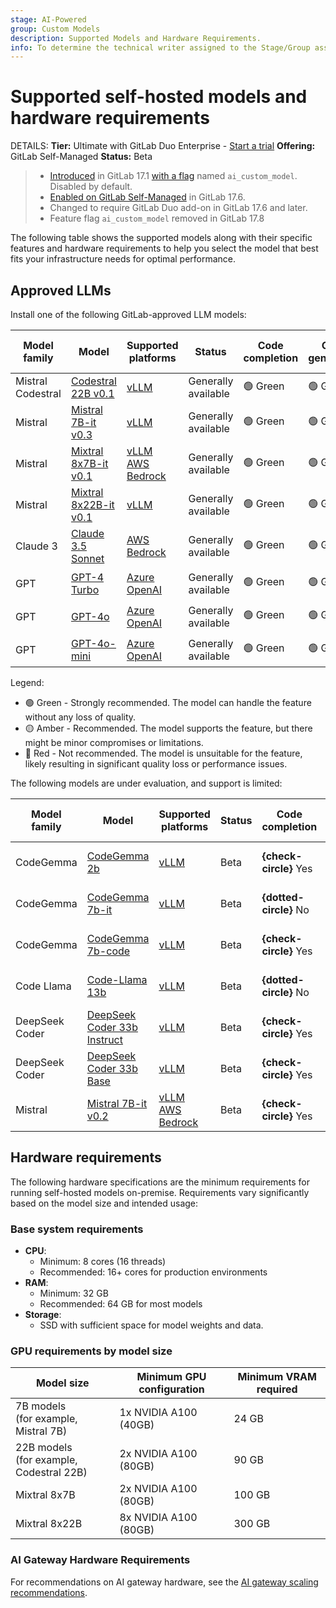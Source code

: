 ```yaml
---
stage: AI-Powered
group: Custom Models
description: Supported Models and Hardware Requirements.
info: To determine the technical writer assigned to the Stage/Group associated with this page, see https://handbook.gitlab.com/handbook/product/ux/technical-writing/#assignments
---
```


# Supported self-hosted models and hardware requirements

DETAILS:
**Tier:** Ultimate with GitLab Duo Enterprise - [Start a trial](https://about.gitlab.com/solutions/gitlab-duo-pro/sales/?type=free-trial)
**Offering:** GitLab Self-Managed
**Status:** Beta

> - [Introduced](https://gitlab.com/groups/gitlab-org/-/epics/12972) in GitLab 17.1 [with a flag](../../administration/feature_flags.md) named `ai_custom_model`. Disabled by default.
> - [Enabled on GitLab Self-Managed](https://gitlab.com/groups/gitlab-org/-/epics/15176) in GitLab 17.6.
> - Changed to require GitLab Duo add-on in GitLab 17.6 and later.
> - Feature flag `ai_custom_model` removed in GitLab 17.8

The following table shows the supported models along with their specific features and hardware requirements to help you select the model that best fits your infrastructure needs for optimal performance.

## Approved LLMs

Install one of the following GitLab-approved LLM models:

<!-- vale gitlab_base.Spelling = NO -->

| Model family | Model | Supported platforms | Status | Code completion | Code generation | GitLab Duo Chat |
|--------------|-------|---------------------|--------|-----------------|-----------------|-----------------|
|Mistral Codestral   | [Codestral 22B v0.1](https://huggingface.co/mistralai/Codestral-22B-v0.1) | [vLLM](supported_llm_serving_platforms.md#for-self-hosted-model-deployments) | Generally available | 🟢 Green | 🟢 Green | N/A |
| Mistral | [Mistral 7B-it v0.3](https://huggingface.co/mistralai/Mistral-7B-Instruct-v0.3) | [vLLM](supported_llm_serving_platforms.md#for-self-hosted-model-deployments) | Generally available | 🟢 Green | 🟢 Green | 🔴 Red |
| Mistral | [Mixtral 8x7B-it v0.1](https://huggingface.co/mistralai/Mixtral-8x7B-Instruct-v0.1) | [vLLM](supported_llm_serving_platforms.md#for-self-hosted-model-deployments) <br> [AWS Bedrock](https://aws.amazon.com/bedrock/mistral/) | Generally available | 🟢 Green | 🟢 Green | 🟡 Amber |
| Mistral | [Mixtral 8x22B-it v0.1](https://huggingface.co/mistralai/Mixtral-8x22B-Instruct-v0.1) | [vLLM](supported_llm_serving_platforms.md#for-self-hosted-model-deployments) | Generally available | 🟢 Green | 🟢 Green | 🟢 Green |
| Claude 3 | [Claude 3.5 Sonnet](https://www.anthropic.com/news/claude-3-5-sonnet) | [AWS Bedrock](https://aws.amazon.com/bedrock/claude/) | Generally available | 🟢 Green | 🟢 Green | 🟢 Green |
| GPT | [GPT-4 Turbo](https://learn.microsoft.com/en-us/azure/ai-services/openai/concepts/models?tabs=python-secure#gpt-4) | [Azure OpenAI](https://learn.microsoft.com/en-us/azure/ai-services/openai/overview) | Generally available | 🟢 Green | 🟢 Green | 🟡 Amber |
| GPT | [GPT-4o](https://learn.microsoft.com/en-us/azure/ai-services/openai/concepts/models?tabs=python-secure#gpt-4o-and-gpt-4-turbo) | [Azure OpenAI](https://learn.microsoft.com/en-us/azure/ai-services/openai/overview) | Generally available | 🟢 Green | 🟢 Green | 🟢 Green |
| GPT | [GPT-4o-mini](https://learn.microsoft.com/en-us/azure/ai-services/openai/concepts/models?tabs=python-secure#gpt-4o-and-gpt-4-turbo) | [Azure OpenAI](https://learn.microsoft.com/en-us/azure/ai-services/openai/overview) | Generally available | 🟢 Green | 🟢 Green | 🟡 Amber |

Legend:

- 🟢 Green - Strongly recommended. The model can handle the feature without any loss of quality.
- 🟡 Amber - Recommended. The model supports the feature, but there might be minor compromises or limitations.
- 🔴 Red - Not recommended. The model is unsuitable for the feature, likely resulting in significant quality loss or performance issues.

The following models are under evaluation, and support is limited:

| Model family   | Model | Supported platforms | Status | Code completion | Code generation | GitLab Duo Chat |
|--------------- |-------|---------------------|--------|-----------------|-----------------|-----------------|
| CodeGemma      | [CodeGemma 2b](https://huggingface.co/google/codegemma-2b) | [vLLM](supported_llm_serving_platforms.md#for-self-hosted-model-deployments) | Beta | **{check-circle}** Yes | **{dotted-circle}** No | **{dotted-circle}** No |
| CodeGemma      | [CodeGemma 7b-it](https://huggingface.co/google/codegemma-7b-it) | [vLLM](supported_llm_serving_platforms.md#for-self-hosted-model-deployments) | Beta | **{dotted-circle}** No | **{check-circle}** Yes | **{dotted-circle}** No |
| CodeGemma      | [CodeGemma 7b-code](https://huggingface.co/google/codegemma-7b) | [vLLM](supported_llm_serving_platforms.md#for-self-hosted-model-deployments) | Beta | **{check-circle}** Yes | **{dotted-circle}** No | **{dotted-circle}** No |
| Code Llama     | [Code-Llama 13b](https://huggingface.co/meta-llama/CodeLlama-13b-Instruct-hf) | [vLLM](supported_llm_serving_platforms.md#for-self-hosted-model-deployments) | Beta | **{dotted-circle}** No | **{check-circle}** Yes | **{dotted-circle}** No |
| DeepSeek Coder | [DeepSeek Coder 33b Instruct](https://huggingface.co/deepseek-ai/deepseek-coder-33b-instruct) | [vLLM](supported_llm_serving_platforms.md#for-self-hosted-model-deployments) | Beta | **{check-circle}** Yes | **{check-circle}** Yes | **{dotted-circle}** No |
| DeepSeek Coder | [DeepSeek Coder 33b Base](https://huggingface.co/deepseek-ai/deepseek-coder-33b-base) | [vLLM](supported_llm_serving_platforms.md#for-self-hosted-model-deployments) | Beta | **{check-circle}** Yes | **{dotted-circle}** No | **{dotted-circle}** No |
| Mistral        | [Mistral 7B-it v0.2](https://huggingface.co/mistralai/Mistral-7B-Instruct-v0.2) | [vLLM](supported_llm_serving_platforms.md#for-self-hosted-model-deployments) <br> [AWS Bedrock](https://aws.amazon.com/bedrock/mistral/) | Beta | **{check-circle}** Yes | **{check-circle}** Yes | **{check-circle}** Yes |

<!-- vale gitlab_base.Spelling = YES -->

## Hardware requirements

The following hardware specifications are the minimum requirements for running self-hosted models on-premise. Requirements vary significantly based on the model size and intended usage:

### Base system requirements

- **CPU**:
  - Minimum: 8 cores (16 threads)
  - Recommended: 16+ cores for production environments
- **RAM**:
  - Minimum: 32 GB
  - Recommended: 64 GB for most models
- **Storage**:
  - SSD with sufficient space for model weights and data.

### GPU requirements by model size

| Model size | Minimum GPU configuration | Minimum VRAM required |
|------------|------------------------------|---------------------|
| 7B models<br>(for example, Mistral 7B) | 1x NVIDIA A100 (40GB) | 24 GB |
| 22B models<br>(for example, Codestral 22B) | 2x NVIDIA A100 (80GB) | 90 GB |
| Mixtral 8x7B | 2x NVIDIA A100 (80GB) | 100 GB |
| Mixtral 8x22B | 8x NVIDIA A100 (80GB) | 300 GB |

### AI Gateway Hardware Requirements

For recommendations on AI gateway hardware, see the [AI gateway scaling recommendations](../../install/install_ai_gateway.md#scaling-recommendations).
